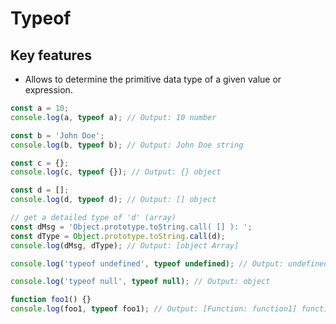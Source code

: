 # Typeof

## Key features

- Allows to determine the primitive data type of a given value or expression.

```javascript
const a = 10;
console.log(a, typeof a); // Output: 10 number

const b = 'John Doe';
console.log(b, typeof b); // Output: John Doe string

const c = {};
console.log(c, typeof {}); // Output: {} object

const d = [];
console.log(d, typeof d); // Output: [] object

// get a detailed type of 'd' (array)
const dMsg = 'Object.prototype.toString.call( [] ): ';
const dType = Object.prototype.toString.call(d);
console.log(dMsg, dType); // Output: [object Array]

console.log('typeof undefined', typeof undefined); // Output: undefined

console.log('typeof null', typeof null); // Output: object

function foo1() {}
console.log(foo1, typeof foo1); // Output: [Function: function1] function
```
